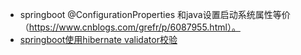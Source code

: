 * springboot @ConfigurationProperties 和java设置启动系统属性等价（https://www.cnblogs.com/grefr/p/6087955.html）。
* [springboot使用hibernate validator校验](https://www.cnblogs.com/mr-yang-localhost/p/7812038.html)